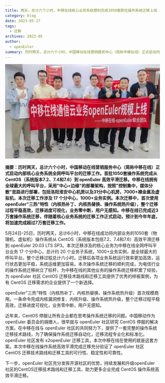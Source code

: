 ```yaml
---
title: 两天，总计六个小时，中移在线核心业务系统顺利完成1050套欧拉操作系统迁移上线
category: blog
date: 2023-05-27
tags:
  - 迁移
archives: 2023-05
author:
  - openEuler
summary: 历时两天，总计六个小时，中国移动在线营销服务中心（简称中移在线）正式启动内部核心业务系统全网呼叫平台的迁移工作。
---
```



<img src="./media/image1.jpeg" width="1000" >

**摘要：历时两天，总计六个小时，中国移动在线营销服务中心（简称中移在线）正式启动内部核心业务系统全网呼叫平台的迁移工作。首批1050套操作系统完成从
CentOS（系统版本7.2、7.4和7.6）到 openEuler 高效平滑迁移。中移在线拥有全球最大的呼叫平台，采用"中心+边缘"的部署架构，按照"控制集中，媒体分散"思路进行部署，包括洛阳淮安中心机房以及31分中心机房，7000+裸金属及虚拟机，本次迁移工作涉及 17
个分中心，1000+业务实例。本次迁移中，首次使用openEuler"三热"特性（内核热补丁、内核热替换、操作系统热升级），整个迁移过程平稳高效，迁移进度可视化，业务零中断，用户无感知。中移在线已完成近3万套操作系统迁移，伴随着核心业务系统的迁移工作正式启动，预计到今年年底，将加速完成超过7万套迁移工作。**

5月24日-25日，历时两天，总计6小时，中移在线成功将内部业务的1050套（物理机、虚拟机）操作系统从
CentOS（系统版本包括7.2、7.4和7.6）高效平滑迁移到 openEuler 20.03 LTS
SP3。本次迁移涉及的核心业务为中移在线全网呼叫平台业务 17
个分中心，总计约 20
个业务子系统，1000+业务实例，是全球最大的呼叫平台。整个迁移过程总计六小时。迁移后各项业务系统运行效率更加高效，运行状态更加平稳，系统运维更加容易。本次操作系统迁移的顺利完成，为电信行业的操作系统迁移树立了标杆，为中移在线的其他业务的操作系统迁移积累了经验，为
openEuler 社区 CentOS 迁移技术路线和迁移工具提供了优秀的样板案例，为有
CentOS 迁移需求的企业提供了一个新选择。

openEuler"三热"特性（内核热补丁、内核热替换、操作系统热升级）首次规模商用。一条命令完成内核漏洞修复、内核升级、操作系统热升级，整个迁移过程平稳高效，迁移进度可视化，业务零中断，用户无感知。

近年来，CentOS 停服让所有企业都在思考操作系统迁移的问题。中国移动作为
openEuler 委员会的捐赠人，很早就与 openEuler 社区研究 CentOS
停服的解决方案。在中移在线与 openEuler
社区的共同努力下，提供了一套完整的操作系统迁移技术路线，为了确保操作系统迁移自动化，迁移流程专业化和标准化，openEuler
社区发布 x2openEuler
迁移工具，本次中移在线在使用的就是这套方案。本次中移在线操作系统高效平滑完成迁移充分验证了
openEuler 社区 CentOS 迁移技术路线和迁移工具的可行性、稳定性和可靠性。

下一步，openEuler 社区充分发挥开源社区的优势，持续发展和升级openEuler
社区的CentOS迁移技术路线和迁移工具，助力更多企业完成 CentOS
操作系统高效平滑迁移。

